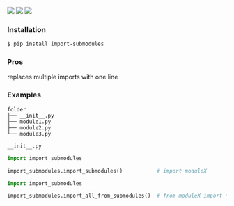 [![](https://img.shields.io/pypi/v/import-submodules.svg?maxAge=3600)](https://pypi.org/project/import-submodules/)
[![](https://img.shields.io/badge/License-Unlicense-blue.svg?longCache=True)](https://unlicense.org/)
[![](https://github.com/andrewp-as-is/import-submodules.py/workflows/tests42/badge.svg)](https://github.com/andrewp-as-is/import-submodules.py/actions)
### Installation
```bash
$ pip install import-submodules
```

### Pros
replaces multiple imports with one line

### Examples
```
folder
├── __init__.py
├── module1.py
├── module2.py
└── module3.py
```

`__init__.py`
```python
import import_submodules

import_submodules.import_submodules()           # import moduleX
```
```python
import import_submodules

import_submodules.import_all_from_submodules()  # from moduleX import *
```

